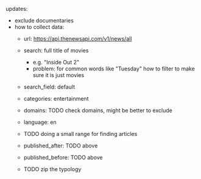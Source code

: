 updates:

- exclude documentaries
- how to collect data:
    - url: https://api.thenewsapi.com/v1/news/all
    - search: full title of movies
        - e.g. "Inside Out 2"
        - problem: for common words like "Tuesday" how to filter to make sure it is just movies
    - search_field: default
    - categories: entertainment
    - domains: TODO check domains, might be better to exclude
    - language: en
    - TODO doing a small range for finding articles
    - published_after: TODO above
    - published_before: TODO above

    - TODO zip the typology